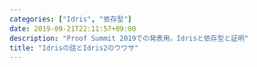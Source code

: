 ```yaml
---
categories: ["Idris", "依存型"]
date: 2019-09-21T22:11:57+09:00
description: "Proof Summit 2019での発表用。Idrisと依存型と証明"
title: "Idrisの話とIdris2のウワサ"
---
```

<section data-markdown
    data-separator="\n===\n"
    data-vertical="\n---\n"
    data-notes="^Note:">
<script type="text/template">
# Idrisの話とIdris2のウワサ <!-- .element: style="font-size: 60pt" -->
----------------------
[Proof Summit 2019](https://proof-summit.connpass.com/event/141191/)
<!-- .slide: class="center" -->

===
# About Me
---------
![κeenのアイコン](/images/kappa.png) <!-- .element: style="position:absolute;right:0;z-index:-1" width="20%" -->

 * κeen
 * [@blackenedgold](https://twitter.com/blackenedgold)
 * Github: [KeenS](https://github.com/KeenS)
 * GitLab: [blackenedgold](https://gitlab.com/blackenedgold)
 * [Idein Inc.](https://idein.jp/)のエンジニア
 * Lisp, ML, Rust, Shell Scriptあたりを書きます

===
# Idris
-------

* Edwin Brady 2013 〜
* 証明支援系ではなくてプログラミング言語
* 依存型のあるHaskell
* Eager Evaluation
* コンパイルするとバイナリが出る
  + C経由
  + JSバックエンドなども

===

# Hello, Idris
--------------

```idris
main : IO ()
main = putStrLn "Hello"
```

---

``` console
$ idris -o hello hello.idr
$ ./hello
"Hello"
```

===
# 依存型
---------------

* 値を型に書ける

```idris
data Vect :
  (len : Nat)
  -> (elem : Type)
  -> Type
where
  Nil  : Vect Z elem
  (::) : (x : elem)
         -> (xs : Vect len elem)
         -> Vect (S len) elem
```

---

```idris
v : Vect 3 Int
v = [1, 2, 3]
```


===
# 依存型
---------------

* 型で計算がでる

```console
append: Vect n a
        -> Vect m a
        -> Vect (n+m) a
append [] y = y
append (x :: xs) y = x :: append xs y
```

===
# 依存型
---------------

* 値として型を書ける

```idris
the : (a : Type) -> a -> a
```

---

``` idris
λΠ> 1
1 : Integer
```

---

``` idris
λΠ> the Double 1
1.0 : Double1
```

===
# 型と型の型
------------

* `(a : Type)` って何
* `a` : 名前
  + Idrisでは型シグネチャにも名前が書ける
* `Type` : `a` の型
* `Type` 型の値
  + `Int`
  + `Double`
  + `Vect 3 Int`
  + …

===
# 型と型の型
------------

* `Type` の型は？
  + → `Type 1`
* `Type 0` (=`Type`), `Type 1` , `Type 2` … と続く
  + Idrisの文法上は `Type n` とは書けない
* (Demo1.idr)

===
# 証明の話
----------

* もちろんカリー・ハワード対応で証明が書ける
  + プログラミング言語と論理学に対応関係がある
  + 型 ⇔ 命題
  + プログラム ⇔ 証明
  + …
* Idrisには依存型がある→述語論理の証明が書ける
* 多少証明専用の機能もある

===
# Modus Ponens
--------------

* $A \to (A \to B) \to B$
* 大文字は定数扱いなのでカインド宣言 `{A, B: Type}` を挟んでおく

```idris
total
modusPonens : {A, B: Type}
              -> A
              -> (A -> B)
              -> B
modusPonens a ab = ab a
```

===
# `partial` と `total`
----------------------

* 一般にプログラムが停止するかは判定できない
* Idrisは型にプログラムを書ける
* → コンパイル終わるの？
* → 証明として見たときに循環論法になったりしないの？
    ``` idris
    specialTheorem : {A, B: Type} -> A -> B
    specialTheorem x = specialTheorem x
    ```

===
# `partial` と `total`
----------------------

* 関数に `partial` や `total` の修飾子を付けられる
  + デフォルトで `partial`
* `total` を付けるとIdrisが停止すると確認できるものしかコンパイルが通らない


===
# `partial` と `total`
----------------------

``` idris
total
specialTheorem : {A, B: Type} -> A -> B
specialTheorem x = specialTheorem x
```

---

```console
   |
21 | specialTheorem x = specialTheorem x
   | ~~~~~~~~~~~~~~~~~~~~~~~~~~~~~~~~~~~
Main.specialTheorem is possibly not total due to recursive path Main.specialTheorem --> Main.specialTheorem
```

===
# `partial` と `total`
----------------------

* 再帰でもこっちは通る
  + 構造的に最初の引数が小さくなってるから

``` idris
total
append: Vect n a
        -> Vect m a
        -> Vect (n+m) a
append [] y = y
append (x :: xs) y = x :: append xs y
```

===
# 型環境とHole
--------------

* プログラムの一部を未完成のまま(=Hole)コンパイルできる
* `?ident` でHoleを作れる
    ```idr
    map : List a -> (a -> b) -> List b
    map xs f = ?hole
    ```
* IdrisがHoleの型を教えてくれる

===
# 型環境とHole
--------------

```idr
map : List a -> (a -> b) -> List b
map xs f = ?hole
```

---

```console
              b : Type
              a : Type
             xs : List a
              f : a -> b
     --------------------
           hole : List b
```

===
# Type Driven Development
-------------------

* Holeといくつかのコマンドを使うと型からプログラムを生成できる
* プログラム⇔証明でいうと証明支援に対応
* 「型定義から本体の雛形を作る」
* 「引数でパターンマッチする」
* 「Holeをいい感じに埋める」

===
# Type Driven Development
-------------------

```idris
append : Vect n a
         -> Vect m a
         -> Vect (n + m) a
```

===
# Type Driven Development
-------------------

型定義から本体の雛形を作る

```idris
append : Vect n a
         -> Vect m a
         -> Vect (n + m) a
append xs ys = ?append_rhs
```

===
# Type Driven Development
-------------------

引数 `xy` でパターンマッチする

```idris
append : Vect n a
         -> Vect m a
         -> Vect (n + m) a
append [] ys = ?append_rhs_1
append (x :: xs) ys = ?append_rhs_2
```

===
# Type Driven Development
-------------------
Hole `append_rhs_1` をいい感じに埋める

```idris
append : Vect n a
         -> Vect m a
         -> Vect (n + m) a
append [] ys = ys
append (x :: xs) ys = ?append_rhs_2
```

===
# Type Driven Development
-------------------

Hole `append_rhs_2` をいい感じに埋める

```idris
append : Vect n a
         -> Vect m a
         -> Vect (n + m) a
append [] ys = ys
append (x :: xs) ys = x :: append xs ys
```


===
# Dependent Pair
----------------

* 述語論理だから $\forall$ と $\exists$ が書きたいよね
* $\forall x \in T, P(x)$ ⇔ `(x: T) -> P x`
  + こっちは組み込みの機能
* $\exists x \in T, P(x)$ ⇔ `x: T ** P x`
  + こっちはユーザランドで定義
    ```idris
    data DPair : (a : Type) -> (P : a -> Type) -> Type where
      MkDPair : .{P : a -> Type} -> (x : a) -> (pf : P x) -> DPair a P
    ```

===
# Dependent Pair
----------------

* ${}^\exists n \in \mathbf{N} \to$ `Vect n Int`

```idris
someVect: (n: Nat ** Vect n Int)
someVect = (_ ** [1, 2, 3])
```

===
# Dependent Pair
----------------

* 実用的(?)な例
* `filter` したあとの長さは分からないのでDPairを使う

```idris
filter: (a -> Bool)
        -> Vect n a
        -> (p ** Vect p a)
filter p [] = (\_ ** [])
filter p (x :: xs) with (p x, filter p xs)
   filter p (x :: xs) | (True, (_ ** xs')) = (_ ** x :: xs')
   filter p (x :: xs) | (False, (_ ** xs')) = (_ ** xs')
```


===
# Reification(?)
-------------

* 型情報を実行時に取り出せる
  + やばいよね

```idris
length : Vect n a -> Nat
length {n=n} _ = n
```

===
# 証明っぽい証明
---------------

* 簡単な命題の書き方は分かった
* もう少し証明らしい証明を書いてみる
  + 証明特有の書き方みたいなのがある

===
# 1 + 1 = 2
------------
命題

```idris
total
onePlusOneEqualsTwo : 1 + 1 = 2
```

===
# 1 + 1 = 2
------------

* コマンドだけで証明できる
* `Refl` で `a = a` の証明

```
total
onePlusOneEqualsTwo : 1 + 1 = 2
onePlusOneEqualsTwo = Refl
```

===
# 自然数
--------

* 自然数もデータ型で定義
  + 1進数(`S` の数 = 数値)
* 最適化で多倍長整数になるらしい

``` idris
data Nat =
  ||| Zero
  Z |
  ||| Successor
  S Nat

```

---

```idris
three : 3
three = S (S (S Z))
```

===
# 足し算
--------

``` idris
total plus : (n, m : Nat) -> Nat
plus Z right        = right
plus (S left) right = S (plus left right)
```


===
# n + m = m + n
---------------

* ちょっと長い
  + いくつかの関数に分ける
* いくつかの機能を使う
  + 依存型のパターンマッチができる
  + `rewrite <式> in <式>` で結果の型をrewriteできるよ
  + `%default total` で全部の関数を `total` に宣言できる

===
# n + m = m + n
---------------
## `0 + m = m + 0`

```idris
%default total

plus_commutes_Z : Z + m = m + Z
plus_commutes_Z {m=Z} = Refl
plus_commutes_Z {m=(S k)} =
    rewrite plus_commutes_Z {m=k} in
    Refl
```

===
# n + m = m + n
---------------
## `n = n + 0`

```idris
plus_reduces_Z: {n: Nat} -> n = n + Z
plus_reduces_Z {n=Z} = Refl
plus_reduces_Z {n=(S k)} =
    rewrite plus_reduces_Z {n=k} in
    Refl
```


===
# n + m = m + n
---------------
## `S (m + k) = m + (S k)`

```idris
plus_commutes_S : S (plus m k) = plus m (S k)
plus_commutes_S {k=k} {m=Z} =
    rewrite plus_reduces_Z {n=k} in
    Refl
plus_commutes_S {k=k} {m=(S j)} =
    rewrite plus_commutes_S {k=k} {m=j} in
    Refl
```


===
# n + m = m + n
---------------

```idris
plus_commutes: {n, m: Nat} -> n + m = m + n
plus_commutes {n = Z} = plus_commutes_Z
plus_commutes {n = (S k)} {m=m} =
    rewrite plus_commutes {n=k} {m=m} in
    plus_commutes_S
```


===
# タクティックの話
------------------

* いちおう、ある
* 昔： Tacticというのがあった
  + 今はdeprecated
* 今： Elaboration Reflectionがある
  + メタプログラミングっぽさ
* どっちも正直つらい
  + ドキュメントほとんどない
  + エラーが分からない

===
# Elaboration
--------------

```idris
modusPonens' : p -> (p -> q) -> q
modusPonens' = %runElab (do
  intro `{{Hp}}
  intro `{{Hpq}}
  apply (Var `{{Hpq}}) [False]
  solve
  hypothesis
)
```

===
# Idris2のウワサ
------------

* Idris実装
* バックエンドはChez Scheme
  + Cバックエンドより速いらしい
* Quantattive Type Theory
  + Linear Typeの拡張っぽい
  + 値が何回使えるかが型に付く
* 正直まだ書けない
  + IDEプロトコルが未完成

===
# 他の定理証明支援系との比較
---------------------

* Agda vs Idris: 違いが分からん
  + meta varやimplicit argumentsの扱いが違うらしい
* Coq vs Idris: 言語が3つに分かれてない
* Lean vs Idris: 違いが分からん
* Haskell vs Idris: Idrisはトップレベルの型をユーザに書かせるのであんまり複雑にならないらしい
* **Idrisはプログラミング言語**

===
# まとめ
--------

* 依存型の使えるプログラミング言語Idrisがあるよ
* 命題と型、証明とプログラムは対応するよ
* 依存型のある言語だと述語論理が証明できるよ

</script>
</section>
